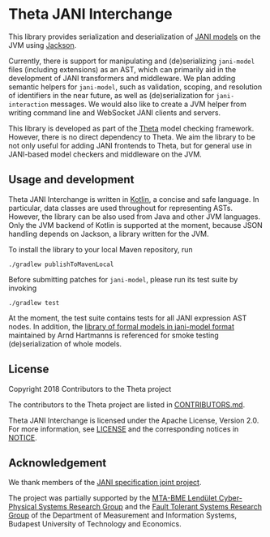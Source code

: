 # Theta JANI Interchange

This library provides serialization and deserialization of [JANI models](http://www.jani-spec.org/)
on the JVM using [Jackson](https://github.com/FasterXML/jackson).

Currently, there is support for manipulating and (de)serializing `jani-model` files (including extensions)
as an AST, which can primarily aid in the development of JANI transformers and middleware.
We plan adding semantic helpers for `jani-model`, such as validation, scoping,
and resolution of identifiers in the near future,
as well as (de)serialization for `jani-interaction` messages.
We would also like to create a JVM helper from writing command line and WebSocket
JANI clients and servers.

This library is developed as part of the [Theta](https://inf.mit.bme.hu/en/theta)
model checking framework. However, there is no direct dependency to Theta.
We aim the library to be not only useful for adding JANI frontends to Theta,
but for general use in JANI-based model checkers and middleware on the JVM.

## Usage and development

Theta JANI Interchange is written in [Kotlin](https://kotlinlang.org/), a concise and safe language.
In particular, data classes are used throughout for representing ASTs.
However, the library can be also used from Java and other JVM languages.
Only the JVM backend of Kotlin is supported at the moment, because JSON handling depends on Jackson,
a library written for the JVM.

To install the library to your local Maven repository, run

```
./gradlew publishToMavenLocal
```

Before submitting patches for `jani-model`, please run its test suite by invoking

```
./gradlew test
```

At the moment, the test suite contains tests for all JANI expression AST nodes.
In addition,
the [library of formal models in jani-model format](https://github.com/ahartmanns/jani-models/)
maintained by Arnd Hartmanns is referenced for smoke testing (de)serialization of whole models.

## License

Copyright 2018 Contributors to the Theta project

The contributors to the Theta project are listed in
[CONTRIBUTORS.md](https://github.com/FTSRG/theta-jani-interchange/blob/master/CONTRIBUTORS.md).

Theta JANI Interchange is licensed under the Apache License, Version 2.0.
For more information, see [LICENSE](https://github.com/FTSRG/theta-jani-interchange/blob/master/LICENSE)
and the corresponding notices in [NOTICE](https://github.com/FTSRG/theta-jani-interchange/blob/master/NOTICE).

## Acknowledgement

We thank members of the [JANI specification joint project](http://www.jani-spec.org/impressum.html).

The project was partially supported by the
[MTA-BME Lendület Cyber-Physical Systems Research Group](http://lendulet.inf.mit.bme.hu/)
and the [Fault Tolerant Systems Research Group](https://inf.mit.bme.hu/en)
of the Department of Measurement and Information Systems,
Budapest University of Technology and Economics.
